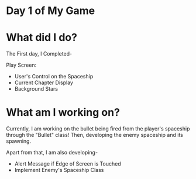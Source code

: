 # Day 1 of My Game


# What did I do?

The First day, I Completed-

Play Screen:

* User's Control on the Spaceship
* Current Chapter Display
* Background Stars 

# What am I working on? 

Currently, I am working on the bullet being fired from the player's spaceship through the "Bullet" class! Then, developing the enemy spaceship and its spawning.

Apart from that, I am also developing-

* Alert Message if Edge of Screen is Touched
* Implement Enemy's Spaceship Class
